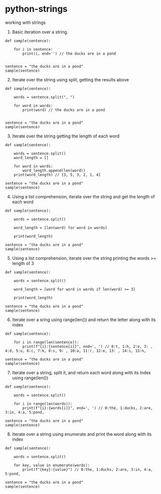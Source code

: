 # python-strings
working with strings

1. Basic iteration over a string. 
```
def sample(sentence):
    
    for i in sentence:
        print(i, end='') // the ducks are in a pond
   
   
sentence = "the ducks are in a pond"
sample(sentence)
```

2. Iterate over the string using split, getting the results above
```
def sample(sentence):
    
    words = sentence.split(", ")
    
    for word in words:
        print(word) // the ducks are in a pond
   
   
sentence = "the ducks are in a pond"
sample(sentence)
```

3. Iterate over the string getting the length of each word
```
def sample(sentence):
    
    words = sentence.split()
    word_length = []
    
    for word in words:
        word_length.append(len(word))
    print(word_length) // [3, 5, 3, 2, 1, 4]
   
sentence = "the ducks are in a pond"
sample(sentence)
```

4. Using a list comprehension, iterate over the string and get the length of each word
```
def sample(sentence):
    
    words = sentence.split()
   
    word_length = [len(word) for word in words]
    
    print(word_length)
   
sentence = "the ducks are in a pond"
sample(sentence)
```

5. Using a list comprehension, iterate over the string printing the words >= length of 3
```
def sample(sentence):
    
    words = sentence.split()
   
    word_length = [word for word in words if len(word) >= 3]
    
    print(word_length)
   
sentence = "the ducks are in a pond"
sample(sentence)
```

6. Iterate over a sring using range(len()) and return the letter along with its index
```
def sample(sentence):
    
    for i in range(len(sentence)):
        print(f"{i}:{sentence[i]}", end=', ') // 0:t, 1:h, 2:e, 3: , 4:d, 5:u, 6:c, 7:k, 8:s, 9: , 10:a, 11:r, 12:e, 13: , 14:i, 15:n, 
   
sentence = "the ducks are in a pond"
sample(sentence)
```

7. Iterate over a string, split it, and return each word along with its index using range(len())
```
def sample(sentence):
    
    words = sentence.split()
    
    for i in range(len(words)):
        print(f"{i}:{words[i]}", end=', ') // 0:the, 1:ducks, 2:are, 3:in, 4:a, 5:pond,
   
sentence = "the ducks are in a pond"
sample(sentence)
```

8. Iterate over a string using enumerate and print the word along with its index
```
def sample(sentence):
    
    words = sentence.split()
    
    for key, value in enumerate(words):
        print(f"{key}:{value}") // 0:the, 1:ducks, 2:are, 3:in, 4:a, 5:pond,
   
sentence = "the ducks are in a pond"
sample(sentence)
```
